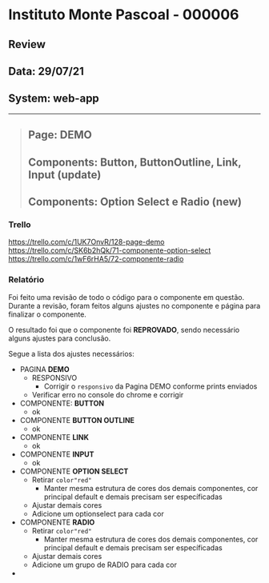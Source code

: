 # Instituto Monte Pascoal - 000006

## **Review**
## Data: 29/07/21
## System: web-app

***

> ## Page: DEMO  
> ## Components: Button, ButtonOutline, Link, Input (update)  
> ## Components: Option Select e Radio (new)    

### Trello
https://trello.com/c/1UK7OnvR/128-page-demo  
https://trello.com/c/SK6b2hQk/71-componente-option-select  
https://trello.com/c/1wF6rHA5/72-componente-radio  

### Relatório  
Foi feito uma revisão de todo o código para o componente em questão.  
Durante a revisão, foram feitos alguns ajustes no componente e página para finalizar o componente.  

<!-- O resultado foi que o componente foi **APROVADO** e o mesmo será movido para "Revisão Aprovada* e entrará em produção no proximo deploy.   -->

O resultado foi que o componente foi **REPROVADO**, sendo necessário alguns ajustes para conclusão.

Segue a lista dos ajustes necessários:

- PAGINA **DEMO**
  - RESPONSIVO
    - Corrigir o `responsivo` da Pagina DEMO conforme prints enviados  
  - Verificar erro no console do chrome e corrigir
- COMPONENTE: **BUTTON**
  - ok
- COMPONENTE **BUTTON OUTLINE**
  - ok
- COMPONENTE **LINK**
  - ok
- COMPONENTE **INPUT**
  - ok
- COMPONENTE **OPTION SELECT**
  - Retirar `color"red"`
    - Manter mesma estrutura de cores dos demais componentes, cor principal default e demais precisam ser específicadas
  - Ajustar demais cores
  - Adicione um optionselect para cada cor
- COMPONENTE **RADIO**
  - Retirar `color"red"`
    - Manter mesma estrutura de cores dos demais componentes, cor principal default e demais precisam ser específicadas
  - Ajustar demais cores
  - Adicione um grupo de RADIO para cada cor
- 